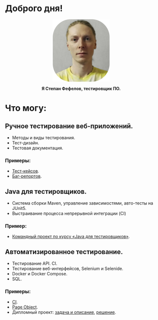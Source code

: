 # Доброго дня!

<p align="center">
  <img align="center" src="Photo.jpg" height=206>
</p>

<div align="center"><b>Я Степан Фефелов, тестировщик ПО.</b></div>

# Что могу:

## Ручное тестирование веб-приложений.

- Методы и виды тестирования.
- Тест-дизайн.
- Тестовая документация.

### Примеры:
- [Тест-кейсов](https://docs.google.com/spreadsheets/d/1-XK-dOoKkAI9IwdcpkF_yXmtAe23zTCB_Xsrs33MLto/edit#gid=0).
- [Баг-репортов](https://docs.google.com/spreadsheets/d/1HKBL7cmz2gbe24kqch2vLyRJN7i7l4jyFbeoe7xUhq4/edit#gid=0).

## Java для тестировщиков.

- Cистема сборки Maven, управление зависимостями, авто-тесты на JUnit5.
- Выстраивание процесса непрерывной интеграции (CI)

### Пример:

- [Командный проект по курсу «Java для тестировщиков»](https://github.com/rtmwrk/jtm).

## Автоматизированное тестирование.

- Тестирование API. CI.
- Тестирование веб-интерфейсов, Selenium и Selenide.
- Docker и Docker Compose.
- SQL.

### Примеры:

- [CI](https://github.com/Cha1nheart/API_CI_1).
- [Page Object](https://github.com/Cha1nheart/BDD/tree/main/src/test/java/ru/netology/page).
- Дипломный проект: [задача и описание](https://github.com/Cha1nheart/Diploma/blob/main/Task_and_description.md), [решение](https://github.com/Cha1nheart/Diploma/tree/main).